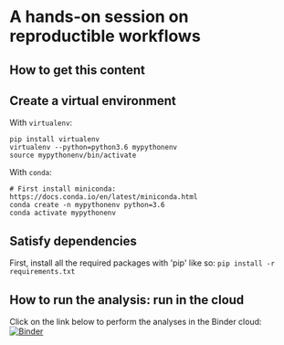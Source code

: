 A hands-on session on reproductible workflows
=======================================

## How to get this content

## Create a virtual environment

With `virtualenv`:
```
pip install virtualenv
virtualenv --python=python3.6 mypythonenv
source mypythonenv/bin/activate
```

With `conda`:
```
# First install miniconda: https://docs.conda.io/en/latest/miniconda.html
conda create -n mypythonenv python=3.6
conda activate mypythonenv
```
## Satisfy dependencies

First, install all the required packages with 'pip' like so: `pip install -r requirements.txt`

## How to run the analysis: run in the cloud

Click on the link below to perform the analyses in the Binder cloud:
[![Binder](https://mybinder.org/badge_logo.svg)](https://mybinder.org/v2/gh/victoris93/OHBM-Reproducible-Workflows/HEAD)
